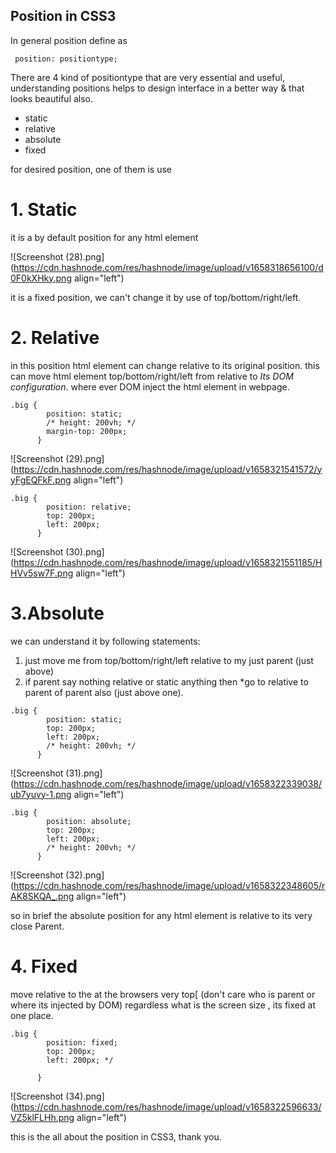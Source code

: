 ## Position in CSS3

In general position define as 
```
 position: positiontype;

``` 
There are 4 kind of positiontype that are very essential and useful, understanding positions helps to design interface in a better way & that looks beautiful also.

- static
- relative
- absolute
- fixed

for desired position, one of them is use

# 1. Static
it is a by default position for any html element

![Screenshot (28).png](https://cdn.hashnode.com/res/hashnode/image/upload/v1658318656100/d0F0kXHky.png align="left")

it is a fixed position, we can't change it by use of top/bottom/right/left.

# 2. Relative
in this position html element can change relative to its original position.
this can move html element   top/bottom/right/left from relative to *Its DOM configuration*. where ever DOM inject the html element in webpage. 

```
.big {
        position: static;
        /* height: 200vh; */
        margin-top: 200px;
      }

```


![Screenshot (29).png](https://cdn.hashnode.com/res/hashnode/image/upload/v1658321541572/yyFgEQFkF.png align="left")

```
.big {
        position: relative;
        top: 200px;
        left: 200px;
      }
```

![Screenshot (30).png](https://cdn.hashnode.com/res/hashnode/image/upload/v1658321551185/HHVv5sw7F.png align="left")

# 3.Absolute
we can understand it by following statements:
1. just move me from top/bottom/right/left relative to my just parent (just above)
2. if parent say nothing relative or static  anything  then  *go to relative to parent of parent also (just above one).


```
.big {
        position: static;
        top: 200px;
        left: 200px;
        /* height: 200vh; */
      }
``` 


![Screenshot (31).png](https://cdn.hashnode.com/res/hashnode/image/upload/v1658322339038/ub7yuvy-1.png align="left")

```
.big {
        position: absolute;
        top: 200px;
        left: 200px;
        /* height: 200vh; */
      }
``` 

![Screenshot (32).png](https://cdn.hashnode.com/res/hashnode/image/upload/v1658322348605/rAK8SKQA_.png align="left")

so in brief the absolute position for any html element is relative to its very close Parent.

# 4. Fixed
move relative to the at the browsers very top[ (don't care who is parent or where its injected by DOM)
regardless what is the screen size , its fixed at one place.


```
.big {
        position: fixed;
        top: 200px;
        left: 200px; */
        
      }
``` 

![Screenshot (34).png](https://cdn.hashnode.com/res/hashnode/image/upload/v1658322596633/VZ5klFLHh.png align="left")


this is the all about the position in CSS3, thank you.

